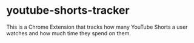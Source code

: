 # youtube-shorts-tracker
This is a Chrome Extension that tracks how many YouTube Shorts a user watches and how much time they spend on them.
